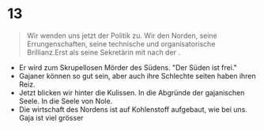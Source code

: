 # 13

> Wir wenden uns jetzt der Politik zu. Wir   den Norden, seine Errungenschaften, seine technische und organisatorische Brillianz.Erst als seine Sekretärin mit nach der .
* Er wird zum Skrupellosen Mörder des Südens. "Der Süden ist frei."
* Gajaner können so gut sein, aber auch ihre Schlechte seiten haben ihren Reiz.
* Jetzt blicken wir hinter die Kulissen. In die Abgründe der gajanischen Seele. In die Seele von Nole.
* Die wirtschaft des Nordens ist auf Kohlenstoff aufgebaut, wie bei uns. Gaja ist viel grösser
